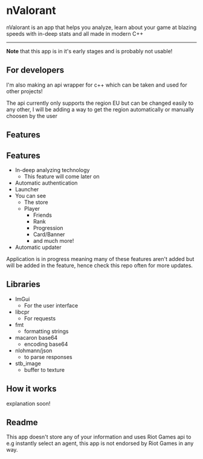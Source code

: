 # nValorant
nValorant is an app that helps you analyze, learn about your game at blazing speeds with in-deep stats and all made in modern C++
<hr>
<strong>Note</strong> that this app is in it's early stages and is probably not usable!

## For developers
I'm also making an api wrapper for c++ which can be taken and used for other projects!

The api currently only supports the region EU but can be changed easily to any other, I will be adding
a way to get the region automatically or manually choosen by the user

## Features

## Features

- In-deep analyzing technology
    - This feature will come later on
- Automatic authentication
- Launcher
- You can see
    - The store
    - Player
        - Friends
        - Rank
        - Progression
        - Card/Banner
        - and much more!
- Automatic updater

Application is in progress meaning many of these features aren't added but will be added in the feature, hence check this repo often for more updates.

## Libraries

- ImGui
  - For the user interface
- libcpr
  - For requests
- fmt
  - formatting strings
- macaron base64
  - encoding base64
- nlohmann/json
  - to parse responses
- stb_image
  - buffer to texture

## How it works
explanation soon!

## Readme

This app doesn't store any of your information and uses Riot Games api to e.g instantly select an agent, this app is not endorsed by Riot Games in any way.
